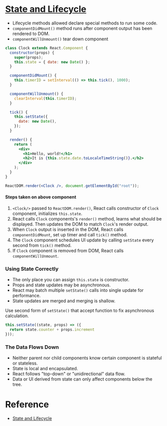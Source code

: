 # [State and Lifecycle](https://reactjs.org/docs/state-and-lifecycle.html)

- Lifecycle methods allowed declare special methods to run some code.
- `componentDidMount()` method runs after component output has been rendered to DOM.
- `componentWillUnmount()` tear down component

```jsx
class Clock extends React.Component {
  constructor(props) {
    super(props);
    this.state = { date: new Date() };
  }

  componentDidMount() {
    this.timerID = setInterval(() => this.tick(), 1000);
  }

  componentWillUnmount() {
    clearInterval(this.timerID);
  }

  tick() {
    this.setState({
      date: new Date(),
    });
  }

  render() {
    return (
      <div>
        <h1>Hello, world!</h1>
        <h2>It is {this.state.date.toLocaleTimeString()}.</h2>
      </div>
    );
  }
}

ReactDOM.render(<Clock />, document.getElementById("root"));
```

#### Steps taken on above component

1. `<Clock/>` passed to `ReactDOM.render()`, React calls constructor of `Clock` component, initializes `this.state`.
2. React calls `Clock` components's `render()` method, learns what should be displayed. Then updates the DOM to match `Clock`'s render output.
3. When `Clock` output is inserted in the DOM, React calls `componentDidMount`, set up timer and call `tick()` method.
4. The `Clock` component schedules UI update by calling `setState` every second from `tick()` method.
5. If `Clock` component is removed from DOM, React calls `componentWillUnmount`.

### Using State Correctly

- The only place you can assign `this.state` is constructor.
- Props and state updates may be asynchronous.
- React may batch multiple `setState()` calls into single update for performance.
- State updates are merged and merging is shallow.

Use second form of `setState()` that accept function to fix asynchronous calculation.

```jsx
this.setState((state, props) => ({
  return state.counter + props.increment
}));
```

### The Data Flows Down

- Neither parent nor child components know certain component is stateful or stateless.
- State is local and encapsulated.
- React follows "top-down" or "unidirectional" data flow.
- Data or UI derived from state can only affect components below the tree.

# Reference

- [State and Lifecycle](https://reactjs.org/docs/state-and-lifecycle.html)
